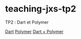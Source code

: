 # teaching-jxs-tp2
TP2 : Dart et Polymer

[Dart](https://www.dartlang.org/)
[Polymer](https://www.polymer-project.org/0.5/)
[Dart + Polymer](https://www.dartlang.org/polymer/)
